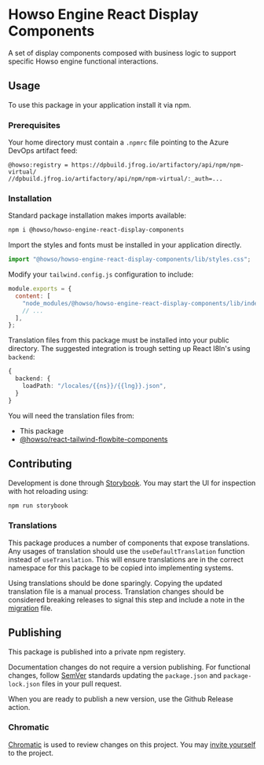 # Howso Engine React Display Components

A set of display components composed with business logic to support specific Howso engine functional interactions.

## Usage

To use this package in your application install it via npm.

### Prerequisites

Your home directory must contain a `.npmrc` file pointing to the Azure DevOps artifact feed:

```text
@howso:registry = https://dpbuild.jfrog.io/artifactory/api/npm/npm-virtual/
//dpbuild.jfrog.io/artifactory/api/npm/npm-virtual/:_auth=...
```

### Installation

Standard package installation makes imports available:

```bash
npm i @howso/howso-engine-react-display-components
```

Import the styles and fonts must be installed in your application directly.

```ts
import "@howso/howso-engine-react-display-components/lib/styles.css";
```

Modify your `tailwind.config.js` configuration to include:

```js
module.exports = {
  content: [
    "node_modules/@howso/howso-engine-react-display-components/lib/index.esm.js",
    // ...
  ],
};
```

Translation files from this package must be installed into your public directory.
The suggested integration is trough setting up React I8ln's using `backend`:

```ts
{
  backend: {
    loadPath: "/locales/{{ns}}/{{lng}}.json",
  }
}
```

You will need the translation files from:

- This package
- [@howso/react-tailwind-flowbite-components](https://github.com/howsoai/react-tailwind-flowbite-components)

## Contributing

Development is done through [Storybook](https://storybook.js.org/).
You may start the UI for inspection with hot reloading using:

```bash
npm run storybook
```

### Translations

This package produces a number of components that expose translations.
Any usages of translation should use the `useDefaultTranslation` function instead of `useTranslation`.
This will ensure translations are in the correct namespace for this package to be copied into implementing systems.

Using translations should be done sparingly. Copying the updated translation file is a manual process.
Translation changes should be considered breaking releases to signal this step and include a note in the [migration](./MIGRATION.md) file.

## Publishing

This package is published into a private npm registery.

Documentation changes do not require a version publishing.
For functional changes, follow [SemVer](https://semver.org/)
standards updating the `package.json` and `package-lock.json`
files in your pull request.

When you are ready to publish a new version, use the Github Release action.

### Chromatic

[Chromatic]() is used to review changes on this project.
You may [invite yourself]() to the project.
